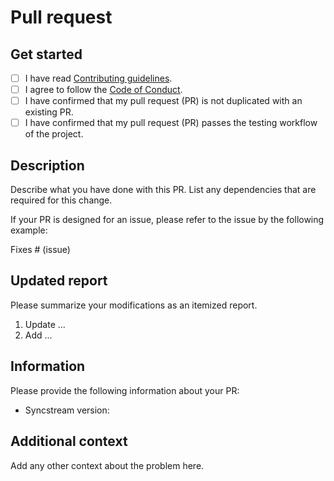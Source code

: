 # Pull request

## Get started

- [ ] I have read [Contributing guidelines](https://github.com/cainmagi/sync-stream/blob/main/CONTRIBUTING.md).
- [ ] I agree to follow the [Code of Conduct](https://github.com/cainmagi/sync-stream/blob/main/CODE_OF_CONDUCT.md).
- [ ] I have confirmed that my pull request (PR) is not duplicated with an existing PR.
- [ ] I have confirmed that my pull request (PR) passes the testing workflow of the project.

## Description

Describe what you have done with this PR. List any dependencies that are required for this change.

If your PR is designed for an issue, please refer to the issue by the following example:

Fixes # (issue)

## Updated report

Please summarize your modifications as an itemized report.

1. Update ...
2. Add ...

## Information

Please provide the following information about your PR:

- Syncstream version:

## Additional context

Add any other context about the problem here.
